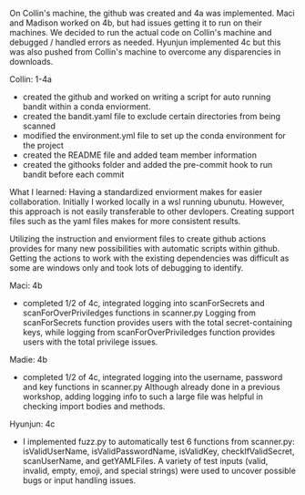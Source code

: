 On Collin's machine, the github was created and 4a was implemented. Maci and Madison worked on 4b, but had issues getting it to run on their machines. We decided to run the actual code on Collin's machine and debugged / handled errors as needed. Hyunjun implemented 4c but this was also pushed from Collin's machine to overcome any disparencies in downloads. 

Collin: 1-4a
-   created the github and worked on writing a script for auto running bandit within a conda enviorment.
-   created the bandit.yaml file to exclude certain directories from being scanned
-   modified the environment.yml file to set up the conda environment for the project
-   created the README file and added team member information
-   created the githooks folder and added the pre-commit hook to run bandit before each commit

What I learned:
Having a standardized enviorment makes for easier collaboration. Initially I worked locally in a wsl running ubunutu. However, this approach is not easily transferable to other devlopers. 
Creating support files such as the yaml files makes for more consistent results. 

Utilizing the instruction and enviorment files to create github actions provides for many new possibilities with automatic scripts within github. Getting the actions to work with the existing dependencies was difficult as some are windows only and took lots of debugging to identify.

Maci: 4b
- completed 1/2 of 4c, integrated logging into scanForSecrets and scanForOverPriviledges functions in scanner.py
  Logging from scanForSecrets function provides users with the total secret-containing keys, while logging from scanForOverPriviledges function provides users with the total privilege issues.


Madie: 4b
- completed 1/2 of 4c, integrated logging into the username, password and key functions in scanner.py
  Although already done in a previous workshop, adding logging info to such a large file was helpful in checking import bodies and methods.


Hyunjun: 4c
- I implemented fuzz.py to automatically test 6 functions from scanner.py: isValidUserName, isValidPasswordName, isValidKey, checkIfValidSecret, scanUserName, and
  getYAMLFiles. A variety of test inputs (valid, invalid, empty, emoji, and special strings) were used to uncover possible bugs or input handling issues.


